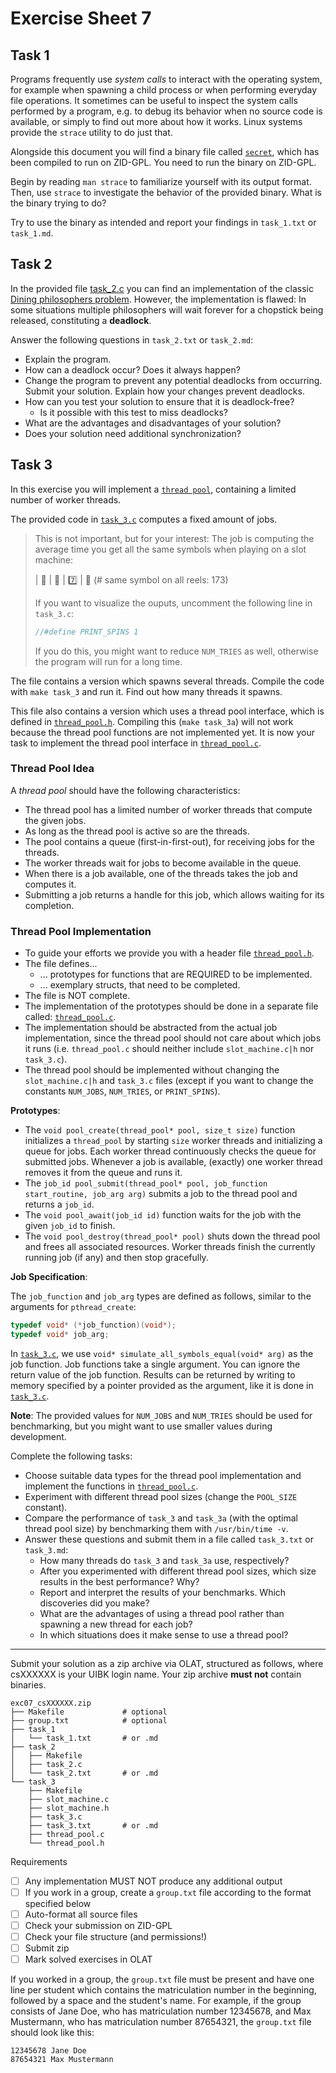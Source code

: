 # Exercise Sheet 7

## Task 1

Programs frequently use _system calls_ to interact with the operating system, for example when spawning a child process or when performing everyday file operations.
It sometimes can be useful to inspect the system calls performed by a program, e.g. to debug its behavior when no source code is available, or simply to find out more about how it works.
Linux systems provide the `strace` utility to do just that.

Alongside this document you will find a binary file called [`secret`](task_1/secret), which has been compiled to run on ZID-GPL. You need to run the binary on ZID-GPL.

Begin by reading `man strace` to familiarize yourself with its output format.
Then, use `strace` to investigate the behavior of the provided binary. What is the binary trying to do? 

Try to use the binary as intended and report your findings in `task_1.txt` or `task_1.md`.

## Task 2

In the provided file [task_2.c](task_2/task_2.c) you can find an
implementation of the classic
[Dining philosophers problem](https://en.wikipedia.org/wiki/Dining_philosophers_problem).
However, the implementation is flawed: In some situations multiple philosophers
will wait forever for a chopstick being released, constituting a
**deadlock**.

Answer the following questions in `task_2.txt` or `task_2.md`:

- Explain the program.
- How can a deadlock occur? Does it always happen?
- Change the program to prevent any potential deadlocks from occurring.
  Submit your solution.
  Explain how your changes prevent deadlocks.
- How can you test your solution to ensure that it is deadlock-free?
  - Is it possible with this test to miss deadlocks?
- What are the advantages and disadvantages of your solution?
- Does your solution need additional synchronization?

## Task 3

In this exercise you will implement a [`thread pool`](https://en.wikipedia.org/wiki/Thread_pool), containing a limited number of worker threads.

The provided code in [`task_3.c`](task_3/task_3.c) computes a fixed amount of jobs.

> This is not important, but for your interest: The job is computing the average time you get all the same symbols when playing on a slot machine:
>
> | 💎 | 🍋 | 7️⃣  | 🎰 (# same symbol on all reels: 173)
>
> If you want to visualize the ouputs, uncomment the following line in `task_3.c`:
> ````c
> //#define PRINT_SPINS 1
> ````
> 
> If you do this, you might want to reduce `NUM_TRIES` as well, otherwise the program will run for a long time.

The file contains a version which spawns several threads.
Compile the code with `make task_3` and run it.
Find out how many threads it spawns.

This file also contains a version which uses a thread pool interface, which is defined in [`thread_pool.h`](task_3/thread_pool.h).
Compiling this (`make task_3a`) will not work because the thread pool functions are not implemented yet.
It is now your task to implement the thread pool interface in [`thread_pool.c`](task_3/thread_pool.c).

### Thread Pool Idea

A _thread pool_ should have the following characteristics:

- The thread pool has a limited number of worker threads that compute the given jobs.
- As long as the thread pool is active so are the threads.
- The pool contains a queue (first-in-first-out), for receiving jobs for the threads.
- The worker threads wait for jobs to become available in the queue.
- When there is a job available, one of the threads takes the job and computes it.
- Submitting a job returns a handle for this job, which allows waiting for its completion.

### Thread Pool Implementation

- To guide your efforts we provide you with a header file [`thread_pool.h`](task_3/thread_pool.h).
- The file defines...
  - ... prototypes for functions that are REQUIRED to be implemented.
  - ... exemplary structs, that need to be completed.
- The file is NOT complete.
- The implementation of the prototypes should be done in a separate file called: [`thread_pool.c`](task_3/thread_pool.c).
- The implementation should be abstracted from the actual job implementation, since the thread pool should not care about which jobs it runs (i.e. `thread_pool.c` should neither include `slot_machine.c|h` nor `task_3.c`).
- The thread pool should be implemented without changing the `slot_machine.c|h` and `task_3.c` files (except if you want to change the constants `NUM_JOBS`, `NUM_TRIES`, or `PRINT_SPINS`).
 
**Prototypes**:

- The `void pool_create(thread_pool* pool, size_t size)` function initializes a `thread_pool` by starting `size` worker threads and initializing a queue for jobs.
  Each worker thread continuously checks the queue for submitted jobs.
  Whenever a job is available, (exactly) one worker thread removes it from the queue and runs it.
- The `job_id pool_submit(thread_pool* pool, job_function start_routine, job_arg arg)` submits a job to the thread pool and returns a `job_id`.
- The `void pool_await(job_id id)` function waits for the job with the given `job_id` to finish.
- The `void pool_destroy(thread_pool* pool)` shuts down the thread pool and frees all associated resources.
  Worker threads finish the currently running job (if any) and then stop gracefully.

**Job Specification**:

The `job_function` and `job_arg` types are defined as follows, similar to the arguments for `pthread_create`:

```c
typedef void* (*job_function)(void*);
typedef void* job_arg;
```

In [`task_3.c`](task_3/task_3.c), we use `void* simulate_all_symbols_equal(void* arg)` as the job function.
Job functions take a single argument.
You can ignore the return value of the job function.
Results can be returned by writing to memory specified by a pointer provided as the argument, like it is done in [`task_3.c`](task_3/task_3.c).

**Note**: The provided values for `NUM_JOBS` and `NUM_TRIES` should be used for benchmarking, but you might want to use smaller values during development.


Complete the following tasks:

- Choose suitable data types for the thread pool implementation and implement the functions in [`thread_pool.c`](task_3/thread_pool.c).
- Experiment with different thread pool sizes (change the `POOL_SIZE` constant).
- Compare the performance of `task_3` and `task_3a` (with the optimal thread pool size) by benchmarking them with `/usr/bin/time -v`.
- Answer these questions and submit them in a file called `task_3.txt` or `task_3.md`:
  - How many threads do `task_3` and `task_3a` use, respectively? 
  - After you experimented with different thread pool sizes, which size results in the best performance? Why?
  - Report and interpret the results of your benchmarks. Which discoveries did you make?
  - What are the advantages of using a thread pool rather than spawning a new thread for each job?
  - In which situations does it make sense to use a thread pool?

---

Submit your solution as a zip archive via OLAT, structured as follows, where csXXXXXX is your UIBK login name. Your zip archive **must not** contain binaries.

```text
exc07_csXXXXXX.zip
├── Makefile             # optional
├── group.txt            # optional
├── task_1
│   └── task_1.txt       # or .md
├── task_2
│   ├── Makefile
│   ├── task_2.c
│   └── task_2.txt       # or .md
└── task_3
    ├── Makefile
    ├── slot_machine.c
    ├── slot_machine.h
    ├── task_3.c
    ├── task_3.txt       # or .md
    ├── thread_pool.c
    └── thread_pool.h
```

Requirements

- [ ] Any implementation MUST NOT produce any additional output
- [ ] If you work in a group, create a `group.txt` file according to the format specified below
- [ ] Auto-format all source files
- [ ] Check your submission on ZID-GPL
- [ ] Check your file structure (and permissions!)
- [ ] Submit zip
- [ ] Mark solved exercises in OLAT

If you worked in a group, the `group.txt` file must be present
and have one line per student which contains the matriculation number
in the beginning, followed by a space and the student's name.
For example, if the group consists of Jane Doe,
who has matriculation number 12345678,
and Max Mustermann, who has matriculation number 87654321,
the `group.txt` file should look like this:

```text
12345678 Jane Doe
87654321 Max Mustermann
```

